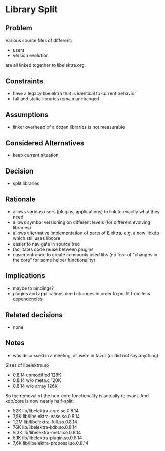 # Library Split

## Problem

Various source files of different:

- users
- version evolution

are all linked together to libelektra.org.

## Constraints

- have a legacy libelektra that is identical to current behavior
- full and static libraries remain unchanged

## Assumptions

- linker overhead of a dozen libraries is not measurable

## Considered Alternatives

- keep current situation

## Decision

- split libraries

## Rationale

- allows various users (plugins, applications) to link to exactly what they need
- allows symbol versioning on different levels (for different evolving libraries)
- allows alternative implementation of parts of Elektra, e.g. a new libkdb which still uses libcore
- easier to navigate in source tree
- facilitates code reuse between plugins
- easier entrance to create commonly used libs (no fear of "changes in the core" for some helper functionality)

## Implications

- maybe to bindings?
- plugins and applications need changes in order to profit from less dependencies

## Related decisions

- none

## Notes

- was discussed in a meeting, all were in favor (or did not say anything)

Sizes of libelektra.so

- 0.8.14 unmodified 128K
- 0.8.14 w/o meta.c 120K
- 0.8.14 w/o array 126K

So the removal of the non-core functionality is actually relevant.
And kdb/core is now nearly half-split:

- 52K lib/libelektra-core.so.0.8.14
- 7,5K lib/libelektra-ease.so.0.8.14
- 1,3M lib/libelektra-full.so.0.8.14
- 76K lib/libelektra-kdb.so.0.8.14
- 9,3K lib/libelektra-meta.so.0.8.14
- 5,1K lib/libelektra-plugin.so.0.8.14
- 7,6K lib/libelektra-proposal.so.0.8.14
